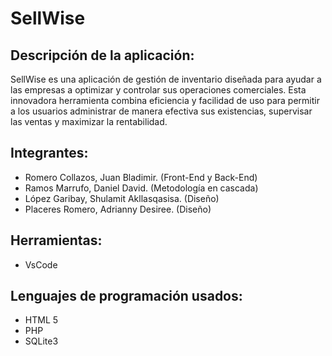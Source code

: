 # SellWise

## Descripción de la aplicación:

SellWise es una aplicación de gestión de inventario diseñada para ayudar a las empresas a optimizar y controlar sus operaciones comerciales. Esta innovadora herramienta combina eficiencia y facilidad de uso para permitir a los usuarios administrar de manera efectiva sus existencias, supervisar las ventas y maximizar la rentabilidad.

## Integrantes:

* Romero Collazos, Juan Bladimir. (Front-End y Back-End)
* Ramos Marrufo, Daniel David. (Metodología en cascada)
*	López Garibay, Shulamit Akllasqasisa. (Diseño)
*	Placeres Romero, Adrianny Desiree. (Diseño)

## Herramientas:

* VsCode
## Lenguajes de programación usados:

* HTML 5
* PHP
* SQLite3